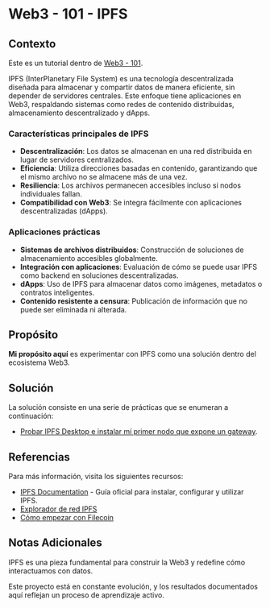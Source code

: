 # Web3 - 101 - IPFS

## Contexto

Este es un tutorial dentro de [Web3 - 101](../README.md).

IPFS (InterPlanetary File System) es una tecnología descentralizada diseñada para almacenar y compartir datos de manera eficiente, sin depender de servidores centrales. Este enfoque tiene aplicaciones en Web3, respaldando sistemas como redes de contenido distribuidas, almacenamiento descentralizado y dApps.

### Características principales de IPFS

- **Descentralización**: Los datos se almacenan en una red distribuida en lugar de servidores centralizados.
- **Eficiencia**: Utiliza direcciones basadas en contenido, garantizando que el mismo archivo no se almacene más de una vez.
- **Resiliencia**: Los archivos permanecen accesibles incluso si nodos individuales fallan.
- **Compatibilidad con Web3**: Se integra fácilmente con aplicaciones descentralizadas (dApps).

### Aplicaciones prácticas

- **Sistemas de archivos distribuidos**: Construcción de soluciones de almacenamiento accesibles globalmente.
- **Integración con aplicaciones**: Evaluación de cómo se puede usar IPFS como backend en soluciones descentralizadas.
- **dApps**: Uso de IPFS para almacenar datos como imágenes, metadatos o contratos inteligentes.
- **Contenido resistente a censura**: Publicación de información que no puede ser eliminada ni alterada.

## Propósito

**Mi propósito aquí** es experimentar con IPFS como una solución dentro del ecosistema Web3.  

## Solución

La solución consiste en una serie de prácticas que se enumeran a continuación:

- [Probar IPFS Desktop e instalar mí primer nodo que expone un gateway](./ipfs-testing-public-and-desktop-node/README.md).

## Referencias

Para más información, visita los siguientes recursos:

- [IPFS Documentation](https://docs.ipfs.tech/) - Guía oficial para instalar, configurar y utilizar IPFS.
- [Explorador de red IPFS](https://explore.ipld.io/)
- [Cómo empezar con Filecoin](https://filecoin.io/)

## Notas Adicionales

IPFS es una pieza fundamental para construir la Web3 y redefine cómo interactuamos con datos.

Este proyecto está en constante evolución, y los resultados documentados aquí reflejan un proceso de aprendizaje activo.
